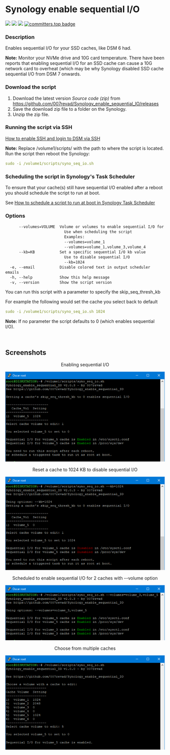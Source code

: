# Synology enable sequential I/O

<a href="https://github.com/007revad/Synology_enable_sequential_IO/releases"><img src="https://img.shields.io/github/release/007revad/Synology_enable_sequential_IO.svg"></a>
<a href="https://hits.seeyoufarm.com"><img src="https://hits.seeyoufarm.com/api/count/incr/badge.svg?url=https%3A%2F%2Fgithub.com%2F007revad%2FSynology_enable_sequential_IOh&count_bg=%2379C83D&title_bg=%23555555&icon=&icon_color=%23E7E7E7&title=views&edge_flat=false"/></a>
[![](https://img.shields.io/static/v1?label=Sponsor&message=%E2%9D%A4&logo=GitHub&color=%23fe8e86)](https://github.com/sponsors/007revad)
[![committers.top badge](https://user-badge.committers.top/australia/007revad.svg)](https://user-badge.committers.top/australia/007revad)

### Description

Enables sequential I/O for your SSD caches, like DSM 6 had.

**Note:** Monitor your NVMe drive and 10G card temperature. There have been reports that enabling sequential I/O for an SSD cache can cause a 10G network card to overheat (which may be why Synology disabled SSD cache sequential I/O from DSM 7 onwards.

### Download the script

1. Download the latest version _Source code (zip)_ from https://github.com/007revad/Synology_enable_sequential_IO/releases
2. Save the download zip file to a folder on the Synology.
3. Unzip the zip file.

### Running the script via SSH

[How to enable SSH and login to DSM via SSH](https://kb.synology.com/en-global/DSM/tutorial/How_to_login_to_DSM_with_root_permission_via_SSH_Telnet)

**Note:** Replace /volume1/scripts/ with the path to where the script is located.
Run the script then reboot the Synology:

```YAML
sudo -i /volume1/scripts/syno_seq_io.sh
```

### Scheduling the script in Synology's Task Scheduler

To ensure that your cache(s) still have sequential I/O enabled after a reboot you should schedule the script to run at boot.

See <a href=how_to_schedule.md/>How to schedule a script to run at boot in Synology Task Scheduler</a>

### Options

```
      --volumes=VOLUME  Volume or volumes to enable sequential I/O for
                          Use when scheduling the script
                          Examples:
                          --volumes=volume_1
                          --volumes=volume_1,volume_3,volume_4
      --kb=KB           Set a specific sequential I/O kb value
                          Use to disable sequential I/O
                          --kb=1024
  -e, --email           Disable colored text in output scheduler emails
  -h, --help            Show this help message
  -v, --version         Show the script version
```

You can run this script with a parameter to specify the skip_seq_thresh_kb

For example the following would set the cache you select back to default

```YAML
sudo -i /volume1/scripts/syno_seq_io.sh 1024
```

**Note:** If no parameter the script defaults to 0 (which enables sequential I/O).

<br>

## Screenshots

<p align="center">Enabling sequential I/O</p>
<p align="center"><img src="/images/manual.png"></p>

<p align="center">Reset a cache to 1024 KB to disable sequential I/O</p>
<p align="center"><img src="/images/default.png"></p>

<p align="center">Scheduled to enable sequential I/O for 2 caches with --volume option</p>
<p align="center"><img src="/images/2caches.png"></p>

<p align="center">Choose from multiple caches</p>
<p align="center"><img src="/images/screenshot.png"></p>
